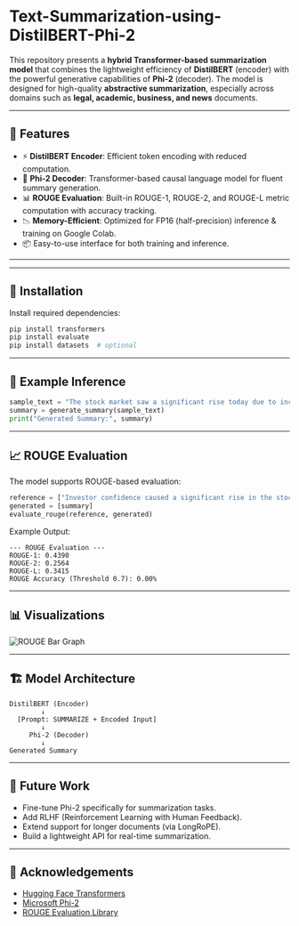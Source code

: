# Text-Summarization-using-DistilBERT-Phi-2

This repository presents a **hybrid Transformer-based summarization model** that combines the lightweight efficiency of **DistilBERT** (encoder) with the powerful generative capabilities of **Phi-2** (decoder). The model is designed for high-quality **abstractive summarization**, especially across domains such as **legal, academic, business, and news** documents.

---

## 🚀 Features

- ⚡ **DistilBERT Encoder**: Efficient token encoding with reduced computation.
- 🧠 **Phi-2 Decoder**: Transformer-based causal language model for fluent summary generation.
- 📊 **ROUGE Evaluation**: Built-in ROUGE-1, ROUGE-2, and ROUGE-L metric computation with accuracy tracking.
- 📉 **Memory-Efficient**: Optimized for FP16 (half-precision) inference & training on Google Colab.
- 📦 Easy-to-use interface for both training and inference.

---


---

## 🔧 Installation

Install required dependencies:

```bash
pip install transformers
pip install evaluate
pip install datasets  # optional
```

---

## 🧪 Example Inference

```python
sample_text = "The stock market saw a significant rise today due to increasing investor confidence."
summary = generate_summary(sample_text)
print("Generated Summary:", summary)
```

---

## 📈 ROUGE Evaluation

The model supports ROUGE-based evaluation:

```python
reference = ["Investor confidence caused a significant rise in the stock market today."]
generated = [summary]
evaluate_rouge(reference, generated)
```

Example Output:

```
--- ROUGE Evaluation ---
ROUGE-1: 0.4390
ROUGE-2: 0.2564
ROUGE-L: 0.3415
ROUGE Accuracy (Threshold 0.7): 0.00%
```

---

## 📊 Visualizations

![ROUGE Bar Graph](outputs/rouge_score_evaluation.png)

---

## 🏗️ Model Architecture

```
DistilBERT (Encoder)
        ↓
  [Prompt: SUMMARIZE + Encoded Input]
        ↓
     Phi-2 (Decoder)
        ↓
Generated Summary
```

---

## 🎯 Future Work

- Fine-tune Phi-2 specifically for summarization tasks.
- Add RLHF (Reinforcement Learning with Human Feedback).
- Extend support for longer documents (via LongRoPE).
- Build a lightweight API for real-time summarization.

---


## 🙌 Acknowledgements

- [Hugging Face Transformers](https://huggingface.co/)
- [Microsoft Phi-2](https://huggingface.co/microsoft/phi-2)
- [ROUGE Evaluation Library](https://github.com/huggingface/evaluate)

